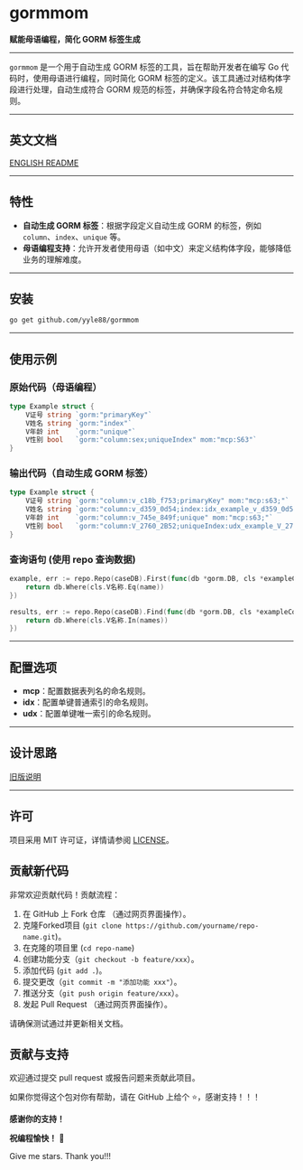 # gormmom

**赋能母语编程，简化 GORM 标签生成**

---

`gormmom` 是一个用于自动生成 GORM 标签的工具，旨在帮助开发者在编写 Go 代码时，使用母语进行编程，同时简化 GORM 标签的定义。该工具通过对结构体字段进行处理，自动生成符合 GORM 规范的标签，并确保字段名符合特定命名规则。

---

## 英文文档

[ENGLISH README](README.md)

---

## 特性

- **自动生成 GORM 标签**：根据字段定义自动生成 GORM 的标签，例如 `column`、`index`、`unique` 等。
- **母语编程支持**：允许开发者使用母语（如中文）来定义结构体字段，能够降低业务的理解难度。

---

## 安装

```bash
go get github.com/yyle88/gormmom
```

---

## 使用示例

### 原始代码（母语编程）
```go
type Example struct {
    V证号 string `gorm:"primaryKey"`
    V姓名 string `gorm:"index"`
    V年龄 int    `gorm:"unique"`
    V性别 bool   `gorm:"column:sex;uniqueIndex" mom:"mcp:S63"`
}
```

### 输出代码（自动生成 GORM 标签）
```go
type Example struct {
    V证号 string `gorm:"column:v_c18b_f753;primaryKey" mom:"mcp:s63;"`
    V姓名 string `gorm:"column:v_d359_0d54;index:idx_example_v_d359_0d54" mom:"mcp:s63;idx:cnm;"`
    V年龄 int    `gorm:"column:v_745e_849f;unique" mom:"mcp:s63;"`
    V性别 bool   `gorm:"column:V_2760_2B52;uniqueIndex:udx_example_V_2760_2B52" mom:"mcp:S63;udx:cnm;"`
}
```

### 查询语句 (使用 repo 查询数据)
```go
example, err := repo.Repo(caseDB).First(func(db *gorm.DB, cls *exampleColumns) *gorm.DB {
    return db.Where(cls.V名称.Eq(name))
})
```

```go
results, err := repo.Repo(caseDB).Find(func(db *gorm.DB, cls *exampleColumns) *gorm.DB {
    return db.Where(cls.V名称.In(names))
})
```

---

## 配置选项

- **mcp**：配置数据表列名的命名规则。
- **idx**：配置单键普通索引的命名规则。
- **udx**：配置单键唯一索引的命名规则。

---

## 设计思路

[旧版说明](internal/docs/README_OLD_DOC.zh.md)

---

## 许可

项目采用 MIT 许可证，详情请参阅 [LICENSE](LICENSE)。

## 贡献新代码

非常欢迎贡献代码！贡献流程：

1. 在 GitHub 上 Fork 仓库 （通过网页界面操作）。
2. 克隆Forked项目 (`git clone https://github.com/yourname/repo-name.git`)。
3. 在克隆的项目里 (`cd repo-name`)
4. 创建功能分支（`git checkout -b feature/xxx`）。
5. 添加代码 (`git add .`)。
6. 提交更改（`git commit -m "添加功能 xxx"`）。
7. 推送分支（`git push origin feature/xxx`）。
8. 发起 Pull Request （通过网页界面操作）。

请确保测试通过并更新相关文档。

## 贡献与支持

欢迎通过提交 pull request 或报告问题来贡献此项目。

如果你觉得这个包对你有帮助，请在 GitHub 上给个 ⭐，感谢支持！！！

**感谢你的支持！**

**祝编程愉快！** 🎉

Give me stars. Thank you!!!
